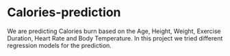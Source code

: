 # Calories-prediction
We are predicting Calories burn based on the Age, Height,	Weight,	Exercise Duration, Heart Rate and	Body Temperature. In this project we tried different regression models for the prediction.
